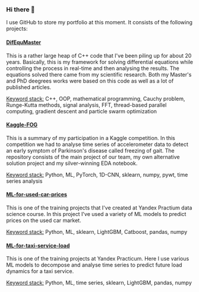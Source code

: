 ### Hi there 👋
I use GitHub to store my portfolio at this moment. It consists of the following projects:
#### [DifEquMaster](https://github.com/VRBarysh/DifEqMaster)
This is a rather large heap of C++ code that I've been piling up for about 20 years. Basically, this is my framework for solving differential equations while controlling the process in real-time and then analysing the results. The equations solved there came from my scientific research. Both my Master's and PhD deegrees works were based on this code as well as a lot of published articles.
  
<ins>Keyword stack:</ins> C++, OOP, mathematical programming, Cauchy problem, Runge-Kutta methods, signal analysis, FFT, thread-based parallel computing, gradient descent and particle swarm optimization


#### [Kaggle-FOG](https://github.com/VRBarysh/Kagge-FOG)
This is a summary of my participation in a Kaggle competition. In this competition we had to analyse time series of accelerometer data to detect an early symptom of Parkinson's disease called freezing of gait. The repository consists of the main project of our team, my own alternative solution project and my silver-winning EDA notebook.  
  
<ins>Keyword stack:</ins> Python, ML, PyTorch, 1D-CNN, sklearn, numpy, pywt, time series analysis


#### [ML-for-used-car-prices](https://github.com/VRBarysh/ML-for-used-car-prices)
This is one of the training projects that I've created at Yandex Practium data science course. In this project I've used a variety of ML models to predict prices on the used car market.  
  
<ins>Keyword stack:</ins> Python, ML, sklearn, LightGBM, Catboost, pandas, numpy

#### [ML-for-taxi-service-load](https://github.com/VRBarysh/ML-for-taxi-service-load)
This is one of the training projects at Yandex Practicum. Here I use various ML models to decompose and analyse time series to predict future load dynamics for a taxi service.

<ins>Keyword stack:</ins> Python, ML, time series, sklearn, LightGBM, pandas, numpy
